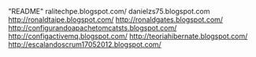 "README" 
ralitechpe.blogspot.com/
danielzs75.blogspot.com
http://ronaldtaipe.blogspot.com/
http://ronaldgates.blogspot.com/
http://configurandoapachetomcatsts.blogspot.com/
http://configactivemq.blogspot.com/
http://teoriahibernate.blogspot.com/
http://escalandoscrum17052012.blogspot.com/